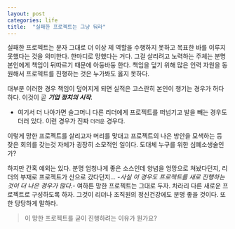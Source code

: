 ```yaml
---
layout: post
categories: life
title:  "실패한 프로젝트는 그냥 둬라"
---
```


실패한 프로젝트는 문자 그대로 더 이상 제 역할을 수행하지 못하고 목표한 바를 이루지 못했다는 것을 의미한다. 한마디로 망했다는 거다. 그걸 살리려고 노력하는 주체는 분명 본인에게 책임이 뒤따르기 때문에 아둥바둥 한다. 책임을 덮기 위해 많은 인력 자원을 동원해서 프로젝트를 진행하는 것은 누가봐도 옳지 못하다.

대부분 이러한 경우 책임이 덮어지게 되면 실적은 고스란히 본인이 챙기는 경우가 허다하다. 이것이 곧 ***기업 정치의 시작.***

- 여기서 더 나아가면 슬그머니 다른 리더에게 프로젝트를 떠넘기고 발을 빼는 경우도 더러 있다. 이런 경우가 진짜 `더러운` 경우다.

이렇게 망한 프로젝트를 살리고자 머리를 맞대고 프로젝트의 나은 방안을 모색하는 등 잦은 회의를 갖는것 자체가 굉장히 소모적인 일이다.
도대체 누구를 위한 심폐소생술인가? 

하지만 간혹 예외는 있다. 분명 엄청나게 좋은 소스인데 양념을 엉망으로 쳐놨다던지, 리더의 부재로 프로젝트가 산으로 갔다던지... *-사실 이 경우도 프로젝트를 새로 진행하는 것이 더 나은 경우가 많다.-* 여하튼 망한 프로젝트는 그대로 두자. 차라리 다른 새로운 프로젝트로 구성하도록 하자. 그것이 리더나 조직원의 정신건강에도 분명 좋을 것이다. 또한 당당하게 말하라.

>이 망한 프로젝트를 굳이 진행하려는 이유가 뭔가요?

